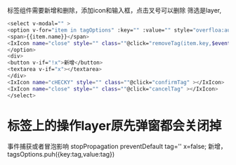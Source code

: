 标签组件需要新增和删除，添加icon和输入框，点击叉号可以删除
筛选是layer,
```bash
<select v-modal="" >
<option v-for="item in tagOptions" :key="" :value="" style="overfloa:auto">
<span>{{item.name}}</span>
<IxIcon name="close" style="" class=""@click="removeTag(item.key,$event)" ></IxIcon>
</option>
<div>
<button v-if="!x">新增</button>
<textarea v-if="x"></textarea>
</div>
<IxIcon name="cHECKY" style="" class=""@click="confirmTag" ></IxIcon>
<IxIcon name="close" style="" class=""@click="cancelTag" ></IxIcon>
</select>
```
# 标签上的操作layer原先弹窗都会关闭掉
事件捕获或者冒泡影响
stopPropagation
preventDefault
tag=''
x=false;
新增，tagsOptions.puh({key:tag,value:tag})
